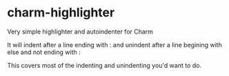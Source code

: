 # charm-highlighter

Very simple highlighter and autoindenter for Charm

It will indent after a line ending with : and unindent after a line begining with else and not ending with :

This covers most of the indenting and unindenting you'd want to do.
